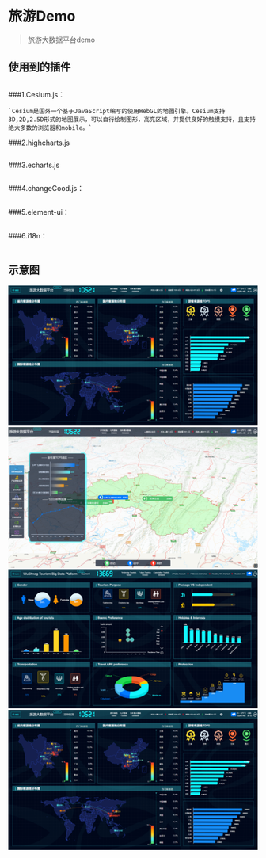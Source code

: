 # 旅游Demo

>旅游大数据平台demo

## 使用到的插件
```
```
###1.Cesium.js：
```
`Cesium是国外一个基于JavaScript编写的使用WebGL的地图引擎。Cesium支持3D,2D,2.5D形式的地图展示，可以自行绘制图形，高亮区域，并提供良好的触摸支持，且支持绝大多数的浏览器和mobile。`
```
###2.highcharts.js
```
```
###3.echarts.js
```
```
###4.changeCood.js：
```
```
###5.element-ui：

```

```
###6.i18n：

```

```
## 示意图
 
![pic4](static/img/pic3.png)
![pic1](static/img/pic1.png)
![pic2](static/img/pic2.png)
![pic3](static/img/pic3.png)
